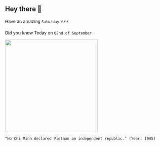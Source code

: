## Hey there 👋
Have an amazing `Saturday` ⚡⚡⚡

Did you know Today on `02nd of September`
 
 [<img src="https://www.zinnedproject.org/wp-content/uploads/2018/06/Ho-Chi-Minh-Zinn-Education-Project.jpg" width="300" />](http://historymatters.gmu.edu/d/5139/#:~:text=On%20September%202%2C%201945%2C%20Ho,America's%201776%20Declaration%20of%20Independence.) 
 ```
“Ho Chi Minh declared Vietnam an independent republic.” (Year: 1945)
```
